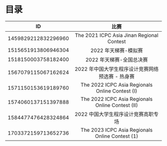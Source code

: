 # 目录

|         ID          |                       比赛                       |
| :-----------------: | :----------------------------------------------: |
| 1459829212832296960 |    The 2021 ICPC Asia Jinan Regional Contest     |
| 1515651913806946304 |               2022 年天梯赛-模拟赛               |
| 1518150003758182400 |             2022 年天梯赛-全国总决赛             |
| 1567079115067162624 | 2022 年中国大学生程序设计竞赛网络预选赛 - 热身赛 |
| 1571150153619189760 | The 2022 ICPC Asia Regionals Online Contest (I)  |
| 1574060137151397888 | The 2022 ICPC Asia Regionals Online Contest (II) |
| 1584477476428324864 |       2022 中国大学生程序设计竞赛高职专场        |
| 1703372159713652736 | The 2023 ICPC Asia Regionals Online Contest (1)  |
